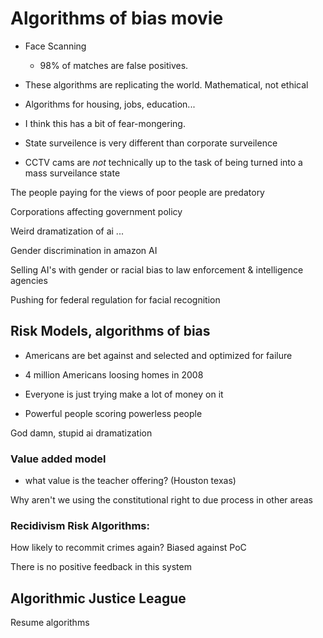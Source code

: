 # Algorithms of bias movie

* Face Scanning
	* 98% of matches are false positives. 
* These algorithms are replicating the world. Mathematical, not ethical


* Algorithms for housing, jobs, education...


* I think this has a bit of fear-mongering. 
* State surveilence is very different than corporate surveilence
* CCTV cams are *not* technically up to the task of being turned into a mass surveilance state

The people paying for the views of poor people are predatory

Corporations affecting government policy

Weird dramatization of ai ...

Gender discrimination in amazon AI 



Selling AI's with gender or racial bias to law enforcement & intelligence agencies


Pushing for federal regulation for facial recognition


## Risk Models, algorithms of bias

* Americans are bet against and selected and optimized for failure
* 4 million Americans loosing homes in 2008
* Everyone is just trying make a lot of money on it

* Powerful people scoring powerless people 


God damn, stupid ai dramatization

### Value added model
* what value is the teacher offering? (Houston texas)

Why aren't we using the constitutional right to due process in other areas



### Recidivism Risk Algorithms:
How likely to recommit crimes again?
Biased against PoC

There is no positive feedback in this system



## Algorithmic Justice League

Resume algorithms 


